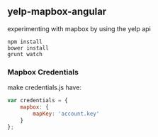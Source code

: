 ## yelp-mapbox-angular

experimenting with mapbox by using the yelp api


```
npm install
bower install
grunt watch
```

### Mapbox Credentials

make credentials.js have:

```js
var credentials = {
	mapbox: {
		mapKey: 'account.key'
	}	
};
```

